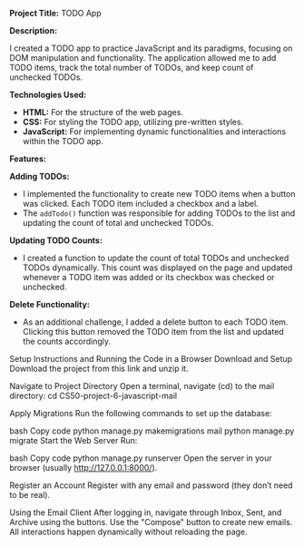 <strong>Project Title:</strong> TODO App

<strong>Description:</strong>

I created a TODO app to practice JavaScript and its paradigms, focusing on DOM manipulation and functionality. The application allowed me to add TODO items, track the total number of TODOs, and keep count of unchecked TODOs.

<strong>Technologies Used:</strong>

<ul>
  <li><strong>HTML:</strong> For the structure of the web pages.</li>
  <li><strong>CSS:</strong> For styling the TODO app, utilizing pre-written styles.</li>
  <li><strong>JavaScript:</strong> For implementing dynamic functionalities and interactions within the TODO app.</li>
</ul>
<strong>Features:</strong>

<strong>Adding TODOs:</strong>

<ul>
  <li>I implemented the functionality to create new TODO items when a button was clicked. Each TODO item included a checkbox and a label.</li>
  <li>The <code>addTodo()</code> function was responsible for adding TODOs to the list and updating the count of total and unchecked TODOs.</li>
</ul>
<strong>Updating TODO Counts:</strong>

<ul>
  <li>I created a function to update the count of total TODOs and unchecked TODOs dynamically. This count was displayed on the page and updated whenever a TODO item was added or its checkbox was checked or unchecked.</li>
</ul>
<strong>Delete Functionality:</strong>

<ul>
  <li>As an additional challenge, I added a delete button to each TODO item. Clicking this button removed the TODO item from the list and updated the counts accordingly.</li>
</ul>
Setup Instructions and Running the Code in a Browser
Download and Setup
Download the project from this link and unzip it.

Navigate to Project Directory
Open a terminal, navigate (cd) to the mail directory: cd CS50-project-6-javascript-mail

Apply Migrations
Run the following commands to set up the database:

bash
Copy code
python manage.py makemigrations mail
python manage.py migrate
Start the Web Server
Run:

bash
Copy code
python manage.py runserver
Open the server in your browser (usually http://127.0.0.1:8000/).

Register an Account
Register with any email and password (they don’t need to be real).

Using the Email Client
After logging in, navigate through Inbox, Sent, and Archive using the buttons. Use the "Compose" button to create new emails. All interactions happen dynamically without reloading the page.
